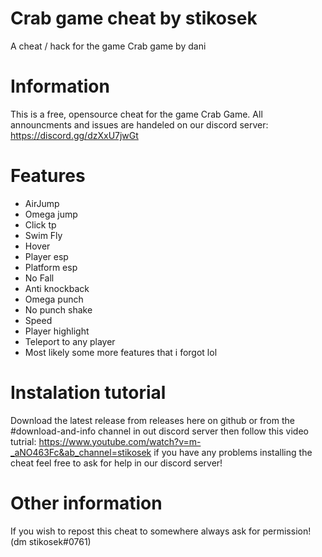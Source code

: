 # Crab game cheat by stikosek
A cheat / hack for the game Crab game by dani

# Information
This is a free, opensource cheat for the game Crab Game.
All announcments and issues are handeled on our discord server:
https://discord.gg/dzXxU7jwGt

# Features
- AirJump
- Omega jump
- Click tp
- Swim Fly
- Hover
- Player esp
- Platform esp
- No Fall
- Anti knockback
- Omega punch
- No punch shake
- Speed
- Player highlight
- Teleport to any player
- Most likely some more features that i forgot lol

# Instalation tutorial
Download the latest release from releases here on github or from the #download-and-info channel in out discord server
then follow this video tutrial: https://www.youtube.com/watch?v=m-_aNO463Fc&ab_channel=stikosek
if you have any problems installing the cheat feel free to ask for help in our discord server!

# Other information
If you wish to repost this cheat to somewhere always ask for permission! (dm stikosek#0761)


